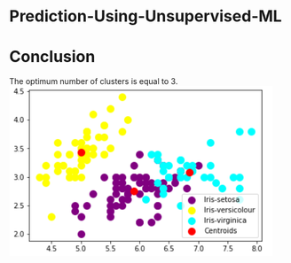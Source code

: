 # Prediction-Using-Unsupervised-ML
# Conclusion
The optimum number of clusters is equal to 3.<br>
<img src="task2.png">
